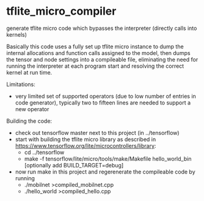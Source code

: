 # tflite_micro_compiler
generate tflite micro code which bypasses the interpreter (directly calls into kernels)

Basically this code uses a fully set up tflite micro instance to dump the internal allocations and
function calls assigned to the model, then dumps the tensor and node settings into a compileable 
file, eliminating the need for running the interpreter at each program start and resolving the correct
kernel at run time.

Limitations:
- very limited set of supported operators (due to low number of entries in code generator), typically two to fifteen lines are needed to support a new operator 

Building the code:
- check out tensorflow master next to this project (in ../tensorflow)
- start with building the tflite micro library as described in https://www.tensorflow.org/lite/microcontrollers/library:
    - cd ../tensorflow
    - make -f tensorflow/lite/micro/tools/make/Makefile hello_world_bin
    [optionally add BUILD_TARGET=debug]
- now run make in this project and regerenerate the compileable code by running
    - ./mobilnet >compiled_mobilnet.cpp
    - ./hello_world >compiled_hello.cpp
